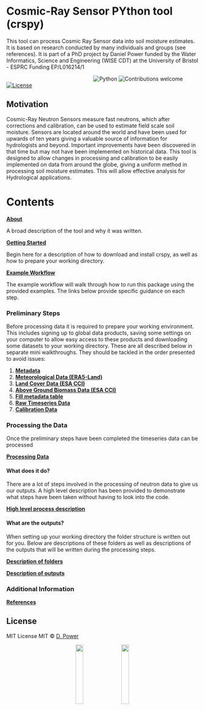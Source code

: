 # Cosmic-Ray Sensor PYthon tool (crspy)
This tool can process Cosmic Ray Sensor data into soil moisture estimates. It is based on research conducted by many individuals and groups (see references). It is part of a PhD project by Daniel Power funded by the Water Informatics, Science and Engineering (WISE CDT) at the University of Bristol - ESPRC Funding EP/L016214/1

&nbsp;&nbsp;&nbsp;&nbsp;&nbsp;&nbsp;&nbsp;&nbsp;&nbsp;&nbsp;&nbsp;&nbsp;&nbsp;&nbsp;&nbsp;&nbsp;&nbsp;&nbsp;&nbsp;&nbsp;&nbsp;&nbsp;&nbsp;&nbsp;&nbsp;&nbsp;&nbsp;&nbsp;&nbsp;&nbsp;&nbsp;&nbsp;&nbsp;&nbsp;&nbsp;&nbsp;&nbsp;&nbsp;&nbsp;&nbsp;&nbsp;&nbsp;&nbsp;&nbsp;&nbsp;&nbsp;&nbsp;&nbsp;&nbsp;&nbsp;&nbsp;&nbsp;&nbsp;&nbsp;&nbsp;&nbsp;&nbsp;
![Python](https://img.shields.io/badge/python-v3.7+-blue.svg)
![Contributions welcome](https://img.shields.io/badge/contributions-welcome-orange.svg)
[![License](https://img.shields.io/badge/license-MIT-blue.svg)](https://opensource.org/licenses/MIT)

## Motivation
Cosmic-Ray Neutron Sensors measure fast neutrons, which after corrections and calibration, can be used to estimate field scale soil moisture. Sensors are located around the world and have been used for upwards of ten years giving a valuable source of information for hydrologists and beyond. Important improvements have been discovered in that time but may not have been implemented on historical data. This tool is designed to allow changes in processing and calibration to be easily implemented on data from around the globe, giving a uniform method in processing soil moisture estimates. This will allow effective analysis for Hydrological applications. 

# **Contents**

[**About**](https://github.com/danpower101/crspy/wiki/About)

A broad description of the tool and why it was written.

[**Getting Started**](https://github.com/danpower101/crspy/wiki/Getting-Started)

Begin here for a description of how to download and install crspy, as well as how to prepare your working directory.

[**Example Workflow**](https://github.com/danpower101/crspy/wiki/Example-Workflow)

The example workflow will walk through how to run this package using the provided examples. The links below provide specific guidance on each step.

### **Preliminary Steps**

Before processing data it is required to prepare your working environment. This includes signing up to global data products, saving some settings on your computer to allow easy access to these products and downloading some datasets to your working directory. These are all described below in separate mini walkthroughs. They should be tackled in the order presented to avoid issues:

1. [**Metadata**](https://github.com/danpower101/crspy/wiki/Metadata)
2. [**Meteorological Data (ERA5-Land)**](https://github.com/danpower101/crspy/wiki/ERA5-Land-Data)
3. [**Land Cover Data (ESA CCI)**](https://github.com/danpower101/crspy/wiki/Land-Cover-Data)
4. [**Above Ground Biomass Data (ESA CCI)**](https://github.com/danpower101/crspy/wiki/Above-Ground-Biomass-Data)
5. [**Fill metadata table**](https://github.com/danpower101/crspy/wiki/Fill-metadata-table)
6. [**Raw Timeseries Data**](https://github.com/danpower101/crspy/wiki/Raw-Timeseries-Data)
7. [**Calibration Data**](https://github.com/danpower101/crspy/wiki/Calibration-Data)



### **Processing the Data**

Once the preliminary steps have been completed the timeseries data can be processed

[**Processing Data**](https://github.com/danpower101/crspy/wiki/Processing-the-data) 



#### **What does it do?**

There are a lot of steps involved in the processing of neutron data to give us our outputs. A high level description has been provided to demonstrate what steps have been taken without having to look into the code. 

[**High level process description**](https://github.com/danpower101/crspy/wiki/High-level-process-description)



#### **What are the outputs?**

When setting up your working directory the folder structure is written out for you. Below are descriptions of these folders as well as descriptions of the outputs that will be written during the processing steps.

[**Description of folders**](tbc)

[**Description of outputs**](https://github.com/danpower101/crspy/wiki/Outputs)



### **Additional Information**

[**References**](tbc)

## License
MIT License
MIT © [D. Power](2020)


<p align="center"> <img width=20% src="https://github.com/danpower101/The_CRNS_Process/blob/master/Images/University_of_Bristol_logo.png">&nbsp;&nbsp;&nbsp;&nbsp;&nbsp;<img width=20% src="https://github.com/danpower101/The_CRNS_Process/blob/master/Images/WISECDTlogo.png">

